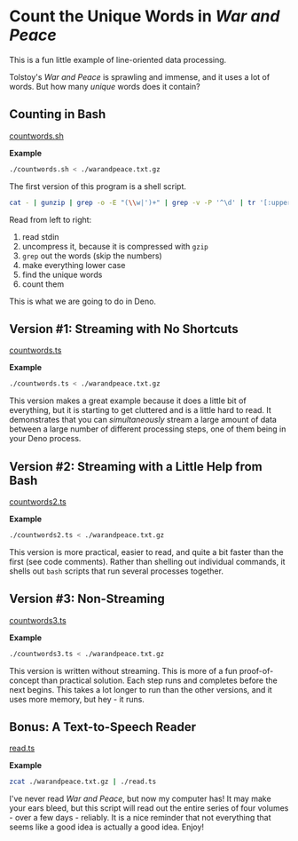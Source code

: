 # Count the Unique Words in _War and Peace_

This is a fun little example of line-oriented data processing.

Tolstoy's _War and Peace_ is sprawling and immense, and it uses a lot of words.
But how many _unique_ words does it contain?

## Counting in Bash

[countwords.sh](./countwords.sh)

**Example**

```sh
./countwords.sh < ./warandpeace.txt.gz
```

The first version of this program is a shell script.

```sh
cat - | gunzip | grep -o -E "(\\w|')+" | grep -v -P '^\d' | tr '[:upper:]' '[:lower:]' | sort | uniq  | wc -l
```

Read from left to right:

1. read stdin
1. uncompress it, because it is compressed with `gzip`
1. `grep` out the words (skip the numbers)
1. make everything lower case
1. find the unique words
1. count them

This is what we are going to do in Deno.

## Version #1: Streaming with No Shortcuts

[countwords.ts](./countwords.ts)

**Example**

```sh
./countwords.ts < ./warandpeace.txt.gz
```

This version makes a great example because it does a little bit of everything,
but it is starting to get cluttered and is a little hard to read. It
demonstrates that you can _simultaneously_ stream a large amount of data between
a large number of different processing steps, one of them being in your Deno
process.

## Version #2: Streaming with a Little Help from Bash

[countwords2.ts](./countwords2.ts)

**Example**

```sh
./countwords2.ts < ./warandpeace.txt.gz
```

This version is more practical, easier to read, and quite a bit faster than the
first (see code comments). Rather than shelling out individual commands, it
shells out `bash` scripts that run several processes together.

## Version #3: Non-Streaming

[countwords3.ts](./countwords3.ts)

**Example**

```sh
./countwords3.ts < ./warandpeace.txt.gz
```

This version is written without streaming. This is more of a fun
proof-of-concept than practical solution. Each step runs and completes before
the next begins. This takes a lot longer to run than the other versions, and it
uses more memory, but hey - it runs.

## Bonus: A Text-to-Speech Reader

[read.ts](./read.ts)

**Example**

```sh
zcat ./warandpeace.txt.gz | ./read.ts
```

I've never read _War and Peace_, but now my computer has! It may make your ears
bleed, but this script will read out the entire series of four volumes - over a
few days - reliably. It is a nice reminder that not everything that seems like a
good idea is actually a good idea. Enjoy!
